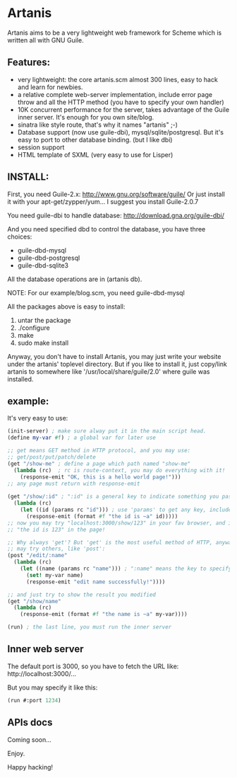 Artanis
=========

Artanis aims to be a very lightweight web framework for Scheme which is written all with GNU Guile.

## Features:

* very lightweight: the core artanis.scm almost 300 lines, easy to hack
and learn for newbies.
* a relative complete web-server implementation, include error page
throw and all the HTTP method (you have to specify your own handler)
* 10K concurrent performance for the server, takes advantage of the
Guile inner server. It's enough for you own site/blog.
* sinatra like style route, that's why it names "artanis" ;-)
* Database support (now use guile-dbi), mysql/sqlite/postgresql. But it's
easy to port to other database binding. (but I like dbi)
* session support
* HTML template of SXML (very easy to use for Lisper)

## INSTALL:
First, you need Guile-2.x:
http://www.gnu.org/software/guile/
Or just install it with your apt-get/zypper/yum...
I suggest you install Guile-2.0.7

You need guile-dbi to handle database:
http://download.gna.org/guile-dbi/

And you need specified dbd to control the database, you have three choices:
* guile-dbd-mysql
* guile-dbd-postgresql
* guile-dbd-sqlite3

All the database operations are in (artanis db).

NOTE: For our example/blog.scm, you need guile-dbd-mysql

All the packages above is easy to install:

1. untar the package
2. ./configure
3. make
4. sudo make install

Anyway, you don't have to install Artanis, you may just write your website under
the artanis' toplevel directory. But if you like to install it, just copy/link artanis
to somewhere like '/usr/local/share/guile/2.0' where guile was installed.

## example:

It's very easy to use:

```scheme
(init-server) ; make sure alway put it in the main script head.
(define my-var #f) ; a global var for later use

;; get means GET method in HTTP protocol, and you may use:
;; get/post/put/patch/delete
(get "/show-me" ; define a page which path named "show-me"
  (lambda (rc)  ; rc is route-context, you may do everything with it!
    (response-emit "OK, this is a hello world page!"))) 
;; any page must return with response-emit
   
(get "/show/:id" ; ":id" is a general key to indicate something you passed in
  (lambda (rc)
    (let ((id (params rc "id"))) ; use 'params' to get any key, include query-string
      (response-emit (format #f "the id is ~a" id)))))
;; now you may try "localhost:3000/show/123" in your fav browser, and it'll show
;; "the id is 123" in the page!

;; Why always 'get'? But 'get' is the most useful method of HTTP, anyway, you
;; may try others, like 'post':
(post "/edit/:name"
  (lambda (rc)
    (let ((name (params rc "name"))) ; ":name" means the key to specify is "name"
      (set! my-var name)
      (response-emit "edit name successfully!"))))

;; and just try to show the result you modified
(get "/show/name"
  (lambda (rc)
    (response-emit (format #f "the name is ~a" my-var))))

(run) ; the last line, you must run the inner server
```

## Inner web server
The default port is 3000, so you have to fetch the URL like:
http://localhost:3000/...

But you may specify it like this:
``` scheme
(run #:port 1234)
```

## APIs docs
Coming soon...

Enjoy.

Happy hacking!

